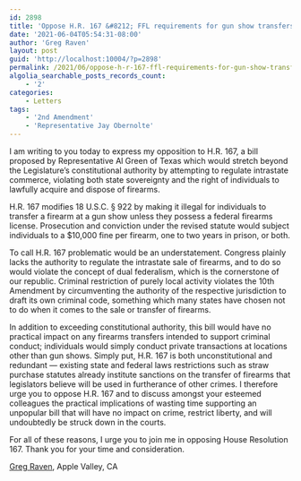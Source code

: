 ```yaml
---
id: 2898
title: 'Oppose H.R. 167 &#8212; FFL requirements for gun show transfers'
date: '2021-06-04T05:54:31-08:00'
author: 'Greg Raven'
layout: post
guid: 'http://localhost:10004/?p=2898'
permalink: /2021/06/oppose-h-r-167-ffl-requirements-for-gun-show-transfers/
algolia_searchable_posts_records_count:
    - '2'
categories:
    - Letters
tags:
    - '2nd Amendment'
    - 'Representative Jay Obernolte'
---
```


I am writing to you today to express my opposition to H.R. 167, a bill proposed by Representative Al Green of Texas which would stretch beyond the Legislature’s constitutional authority by attempting to regulate intrastate commerce, violating both state sovereignty and the right of individuals to lawfully acquire and dispose of firearms.

H.R. 167 modifies 18 U.S.C. § 922 by making it illegal for individuals to transfer a firearm at a gun show unless they possess a federal firearms license. Prosecution and conviction under the revised statute would subject individuals to a $10,000 fine per firearm, one to two years in prison, or both.

To call H.R. 167 problematic would be an understatement. Congress plainly lacks the authority to regulate the intrastate sale of firearms, and to do so would violate the concept of dual federalism, which is the cornerstone of our republic. Criminal restriction of purely local activity violates the 10th Amendment by circumventing the authority of the respective jurisdiction to draft its own criminal code, something which many states have chosen not to do when it comes to the sale or transfer of firearms.

In addition to exceeding constitutional authority, this bill would have no practical impact on any firearms transfers intended to support criminal conduct; individuals would simply conduct private transactions at locations other than gun shows. Simply put, H.R. 167 is both unconstitutional and redundant — existing state and federal laws restrictions such as straw purchase statutes already institute sanctions on the transfer of firearms that legislators believe will be used in furtherance of other crimes. I therefore urge you to oppose H.R. 167 and to discuss amongst your esteemed colleagues the practical implications of wasting time supporting an unpopular bill that will have no impact on crime, restrict liberty, and will undoubtedly be struck down in the courts.

For all of these reasons, I urge you to join me in opposing House Resolution 167. Thank you for your time and consideration.

[Greg Raven](https://www.gregraven.org/), Apple Valley, CA